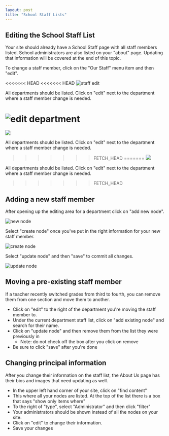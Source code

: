 ```yaml
---
layout: post
title: "School Staff Lists"
---
```


## Editing the School Staff List

Your site should already have a School Staff page with all staff members listed. School administrators are also listed on your "about" page. Updating that information will be covered at the end of this topic. 

To change a staff member, click on the "Our Staff" menu item and then "edit".

<<<<<<< HEAD
<<<<<<< HEAD
![staff edit](/school-site-help/images/staff/our-staff-edit.png)

All departments should be listed. Click on "edit" next to the department where a staff member change is needed. 

![edit department](/school-site-help/images/staff/edit-department.png)
=======
![](/school-site-help/images/staff/our-staff-edit.png)

All departments should be listed. Click on "edit" next to the department where a staff member change is needed. 
>>>>>>> FETCH_HEAD
=======
![](/school-site-help/images/staff/our-staff-edit.png)

All departments should be listed. Click on "edit" next to the department where a staff member change is needed. 
>>>>>>> FETCH_HEAD

## Adding a new staff member

After opening up the editing area for a department click on "add new node".

![new node](/school-site-help/images/staff/new-staff-node.png)

Select "create node" once you've put in the right information for your new staff member.

![create node](/school-site-help/images/staff/create-node.png)

Select "update node" and then "save" to commit all changes. 

![update node](/school-site-help/images/staff/update-node.png)

## Moving a pre-existing staff member

If a teacher recently switched grades from third to fourth, you can remove them from one section and move them to another.

- Click on "edit" to the right of the department you're moving the staff member to. 
- Under the current department staff list, click on "add existing node" and search for their name. 
- Click on "update node" and then remove them from the list they were previously in
  - Note: do not check off the box after you click on remove
- Be sure to click "save" after you're done

## Changing principal information

After you change their information on the staff list, the About Us page has their bios and images that need updating as well. 
- In the upper left hand corner of your site, click on "find content"
- This where all your nodes are listed. At the top of the list there is a box that says "show only items where"
- To the right of "type", select "Administrator" and then click "filter"
- Your administrators should be shown instead of all the nodes on your site.
- Click on "edit" to change their information. 
- Save your changes 